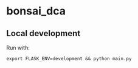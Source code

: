 # bonsai_dca



## Local development
Run with:
```
export FLASK_ENV=development && python main.py
```
